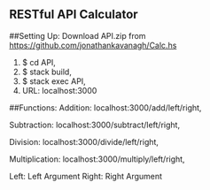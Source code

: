 ## RESTful API Calculator

##Setting Up:
Download API.zip from https://github.com/jonathankavanagh/Calc.hs
1. $ cd API, 
2. $ stack build, 
3. $ stack exec API, 
4. URL: localhost:3000 

##Functions:
Addition: localhost:3000/add/left/right, 

Subtraction: localhost:3000/subtract/left/right, 

Division: localhost:3000/divide/left/right, 

Multiplication: localhost:3000/multiply/left/right, 


Left: Left Argument
Right: Right Argument
